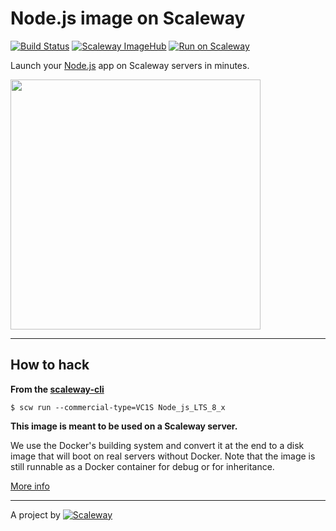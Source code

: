 # Node.js image on Scaleway

[![Build Status](https://travis-ci.org/scaleway-community/scaleway-nodejs.svg?branch=master)](https://travis-ci.org/scaleway-community/scaleway-nodejs)
[![Scaleway ImageHub](https://img.shields.io/badge/ImageHub-view-ff69b4.svg)](https://hub.scaleway.com/nodejs.html)
[![Run on Scaleway](https://img.shields.io/badge/Scaleway-run-69b4ff.svg)](https://cloud.scaleway.com/#/servers/new?image=d11d7cc2-6ec8-4f95-a286-24fb5bac9e39)

Launch your [Node.js](https://nodejs.org/) app on Scaleway servers in minutes.

<img src="http://upload.wikimedia.org/wikipedia/commons/d/d9/Node.js_logo.svg" width="400px" />

---

## How to hack

**From the [scaleway-cli](https://github.com/scaleway/scaleway-cli)**

```shell
$ scw run --commercial-type=VC1S Node_js_LTS_8_x
```

**This image is meant to be used on a Scaleway server.**

We use the Docker's building system and convert it at the end to a disk image that will boot on real servers without Docker. Note that the image is still runnable as a Docker container for debug or for inheritance.

[More info](https://github.com/scaleway/image-builder)


---

A project by [![Scaleway](https://avatars1.githubusercontent.com/u/5185491?v=3&s=42)](https://www.scaleway.com/)
